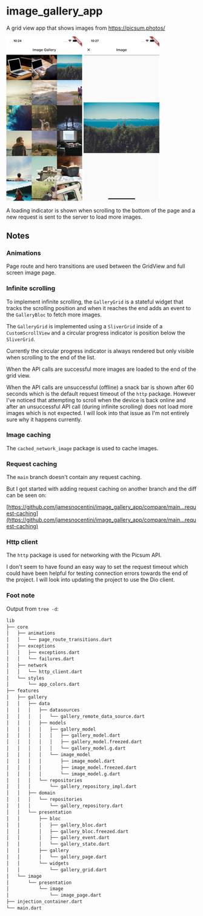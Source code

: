 # image_gallery_app

A grid view app that shows images from https://picsum.photos/

<img src="screenshots/app.png" width=200 />
<img src="screenshots/app2.png" width=200 />

<br/>

A loading indicator is shown when scrolling to the bottom of the page and a new request is sent to the server to load more images.

## Notes

### Animations

Page route and hero transitions are used between the GridView and full screen image page.

### Infinite scrolling

To implement infinite scrolling, the `GalleryGrid` is a stateful widget that tracks the scrolling position and when it reaches the end adds an event to the `GalleryBloc` to fetch more images.

The `GalleryGrid` is implemented using a `SliverGrid` inside of a `CustomScrollView` and a circular progress indicator is position below the `SliverGrid`.

Currently the circular progress indicator is always rendered but only visible when scrolling to the end of the list.

When the API calls are successful more images are loaded to the end of the grid view.

When the API calls are unsuccessful (offline) a snack bar is shown after 60 seconds which is the default request timeout of the `http` package. However I've noticed that attempting to scroll when the device is back online and after an unsuccessful API call (during infinite scrolling) does not load more images which is not expected. I will look into that issue as I'm not entirely sure why it happens currently.

### Image caching

The `cached_network_image` package is used to cache images.

### Request caching

The `main` branch doesn't contain any request caching.

But I got started with adding request caching on another branch and the diff can be seen on:

[https://github.com/jamesnocentini/image_gallery_app/compare/main...request-caching](https://github.com/jamesnocentini/image_gallery_app/compare/main...request-caching)

### Http client

The `http` package is used for networking with the Picsum API.

I don't seem to have found an easy way to set the request timeout which could have been helpful for testing connection errors towards the end of the project. I will look into updating the project to use the Dio client.

### Foot note

Output from `tree -d`:

```bash
lib
├── core
│   ├── animations
│   │   └── page_route_transitions.dart
│   ├── exceptions
│   │   ├── exceptions.dart
│   │   └── failures.dart
│   ├── network
│   │   └── http_client.dart
│   └── styles
│       └── app_colors.dart
├── features
│   ├── gallery
│   │   ├── data
│   │   │   ├── datasources
│   │   │   │   └── gallery_remote_data_source.dart
│   │   │   ├── models
│   │   │   │   ├── gallery_model
│   │   │   │   │   ├── gallery_model.dart
│   │   │   │   │   ├── gallery_model.freezed.dart
│   │   │   │   │   └── gallery_model.g.dart
│   │   │   │   └── image_model
│   │   │   │       ├── image_model.dart
│   │   │   │       ├── image_model.freezed.dart
│   │   │   │       └── image_model.g.dart
│   │   │   └── repositories
│   │   │       └── gallery_repository_impl.dart
│   │   ├── domain
│   │   │   └── repositories
│   │   │       └── gallery_repository.dart
│   │   └── presentation
│   │       ├── bloc
│   │       │   ├── gallery_bloc.dart
│   │       │   ├── gallery_bloc.freezed.dart
│   │       │   ├── gallery_event.dart
│   │       │   └── gallery_state.dart
│   │       ├── gallery
│   │       │   └── gallery_page.dart
│   │       └── widgets
│   │           └── gallery_grid.dart
│   └── image
│       └── presentation
│           └── image
│               └── image_page.dart
├── injection_container.dart
└── main.dart
```